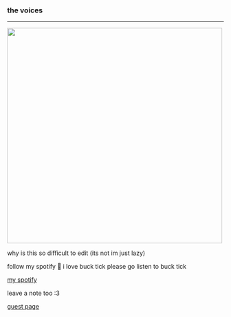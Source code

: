 ### the voices
----
<img src="https://github.com/reigensburgers/reigensburgers/assets/64338411/0e48dc0d-f481-49b1-92f8-7867f71851ba" width="500" height="500"> 

why is this so difficult to edit (its not im just lazy)

follow my spotify 💪 i love buck tick please go listen to buck tick

[my spotify](https://open.spotify.com/user/bbyj9w4xonb7pv7xhu7gr7h78?si=ec855e36f1e841eb)

leave a note too :3 

[guest page](https://www.yourworldoftext.com/~hanako/toyaaoyagi)

<!--
**reigensburgers/reigensburgers** is a ✨ _special_ ✨ repository because its `README.md` (this file) appears on your GitHub profile.

Here are some ideas to get you started:

- 🔭 I’m currently working on ...
- 🌱 I’m currently learning ...
- 👯 I’m looking to collaborate on ...
- 🤔 I’m looking for help with ...
- 💬 Ask me about ...
- 📫 How to reach me: ...
- 😄 Pronouns: ...
- ⚡ Fun fact: ...
-->
